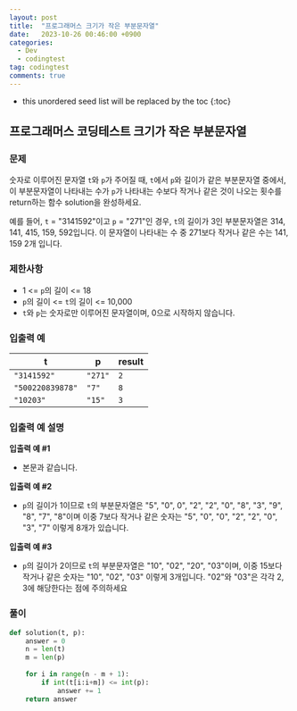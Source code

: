 ```yaml
---
layout: post
title:  "프로그래머스 크기가 작은 부분문자열"
date:   2023-10-26 00:46:00 +0900
categories:
  - Dev
  - codingtest
tag: codingtest
comments: true
---
```


* this unordered seed list will be replaced by the toc
{:toc}

## 프로그래머스 코딩테스트 크기가 작은 부분문자열

### 문제

숫자로 이루어진 문자열 `t`와 `p`가 주어질 때, `t`에서 `p`와 길이가 같은 부분문자열 중에서, 이 부분문자열이 나타내는 수가 `p`가 나타내는 수보다 작거나 같은 것이 나오는 횟수를 return하는 함수 solution을 완성하세요.

예를 들어, `t` = "3141592"이고 `p` = "271"인 경우, `t`의 길이가 3인 부분문자열은 314, 141, 415, 159, 592입니다. 이 문자열이 나타내는 수 중 271보다 작거나 같은 수는 141, 159 2개 입니다.

### 제한사항

- 1 <= `p`의 길이 <= 18
- `p`의 길이 <= `t`의 길이 <= 10,000
- `t`와 `p`는 숫자로만 이루어진 문자열이며, 0으로 시작하지 않습니다.

### 입출력 예

| t | p | result |
| --- | --- | --- |
| `"3141592"` | `"271"` | `2` |
| `"500220839878"` | `"7"` | `8` |
| `"10203"` | `"15"` | `3` |

### 입출력 예 설명

**입출력 예 #1**

- 본문과 같습니다.

**입출력 예 #2**

- `p`의 길이가 1이므로 `t`의 부분문자열은 "5", "0", 0", "2", "2", "0", "8", "3", "9", "8", "7", "8"이며 이중 7보다 작거나 같은 숫자는 "5", "0", "0", "2", "2", "0", "3", "7" 이렇게 8개가 있습니다.

**입출력 예 #3**

- `p`의 길이가 2이므로 `t`의 부분문자열은 "10", "02", "20", "03"이며, 이중 15보다 작거나 같은 숫자는 "10", "02", "03" 이렇게 3개입니다. "02"와 "03"은 각각 2, 3에 해당한다는 점에 주의하세요

### 풀이

```py
def solution(t, p):
    answer = 0
    n = len(t)
    m = len(p)
    
    for i in range(n - m + 1):
        if int(t[i:i+m]) <= int(p):
            answer += 1
    return answer
```